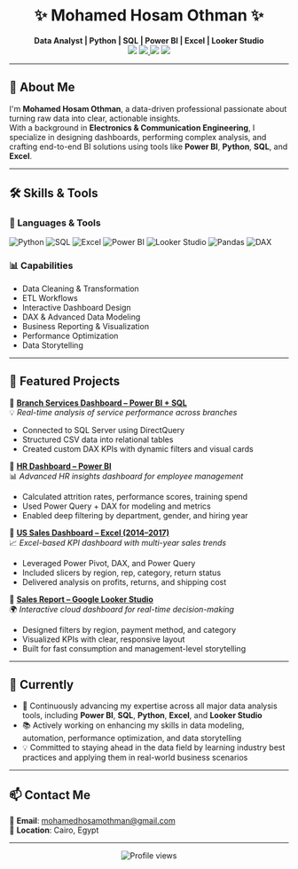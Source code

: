<h1 align="center">✨ Mohamed Hosam Othman ✨</h1>

<p align="center">
  <b>Data Analyst | Python | SQL | Power BI | Excel | Looker Studio</b><br>
  <a href="mailto:mohamedhosamothman@gmail.com"><img src="https://img.shields.io/badge/Email-EA4335?style=flat-square&logo=gmail&logoColor=white" /></a>
<a href="https://www.linkedin.com/in/mohamed-hosam-analyst/">
  <img src="https://img.shields.io/badge/LinkedIn-0A66C2?style=flat-square&logo=linkedin&logoColor=white" />
</a>
  <a href="https://github.com/mohamedhosamothman"><img src="https://img.shields.io/badge/GitHub-181717?style=flat-square&logo=github&logoColor=white" /></a>
  <a href="https://kaggle.com/mohamedhosamothman"><img src="https://img.shields.io/badge/Kaggle-20BEFF?style=flat-square&logo=kaggle&logoColor=white" /></a>
</p>

---

## 🧠 About Me

I'm **Mohamed Hosam Othman**, a data-driven professional passionate about turning raw data into clear, actionable insights.  
With a background in **Electronics & Communication Engineering**, I specialize in designing dashboards, performing complex analysis, and crafting end-to-end BI solutions using tools like **Power BI**, **Python**, **SQL**, and **Excel**.

---

## 🛠️ Skills & Tools

### 📌 Languages & Tools  
![Python](https://img.shields.io/badge/Python-3776AB?style=flat&logo=python&logoColor=white)
![SQL](https://img.shields.io/badge/SQL-025E8C?style=flat&logo=sqlite&logoColor=white)
![Excel](https://img.shields.io/badge/Excel-217346?style=flat&logo=microsoft-excel&logoColor=white)
![Power BI](https://img.shields.io/badge/Power_BI-F2C811?style=flat&logo=powerbi&logoColor=black)
![Looker Studio](https://img.shields.io/badge/Looker_Studio-4285F4?style=flat&logo=google&logoColor=white)
![Pandas](https://img.shields.io/badge/Pandas-150458?style=flat&logo=pandas&logoColor=white)
![DAX](https://img.shields.io/badge/DAX-3582C4?style=flat&logoColor=white)

### 📊 Capabilities
- Data Cleaning & Transformation  
- ETL Workflows  
- Interactive Dashboard Design  
- DAX & Advanced Data Modeling  
- Business Reporting & Visualization  
- Performance Optimization  
- Data Storytelling  

---

## 📌 Featured Projects

🔸 **[Branch Services Dashboard – Power BI + SQL](https://github.com/mohamedhosam4/Branch-Services-Dashboard-Sql-Power-Bi)**  
💡 *Real-time analysis of service performance across branches*  
- Connected to SQL Server using DirectQuery  
- Structured CSV data into relational tables  
- Created custom DAX KPIs with dynamic filters and visual cards  

🔸 **[HR Dashboard – Power BI](https://github.com/mohamedhosam4/HR-Dashboard-in-Power-BI)**  
📊 *Advanced HR insights dashboard for employee management*  
- Calculated attrition rates, performance scores, training spend  
- Used Power Query + DAX for modeling and metrics  
- Enabled deep filtering by department, gender, and hiring year  

🔸 **[US Sales Dashboard – Excel (2014–2017)](https://github.com/mohamedhosam4/Excel_Sales_Dashboard_USA_2014-2017)**  
📈 *Excel-based KPI dashboard with multi-year sales trends*  
- Leveraged Power Pivot, DAX, and Power Query  
- Included slicers by region, rep, category, return status  
- Delivered analysis on profits, returns, and shipping cost  

🔸 **[Sales Report – Google Looker Studio](https://lookerstudio.google.com/reporting/7fc077a8-9d61-4102-88df-f5c24e98eea2)**  
🌍 *Interactive cloud dashboard for real-time decision-making*  
- Designed filters by region, payment method, and category  
- Visualized KPIs with clear, responsive layout  
- Built for fast consumption and management-level storytelling  

---

## 🚀 Currently

- 🧠 Continuously advancing my expertise across all major data analysis tools, including **Power BI**, **SQL**, **Python**, **Excel**, and **Looker Studio**  
- 📚 Actively working on enhancing my skills in data modeling, automation, performance optimization, and data storytelling  
- 💡 Committed to staying ahead in the data field by learning industry best practices and applying them in real-world business scenarios

---

## 📫 Contact Me

📧 **Email**: mohamedhosamothman@gmail.com  
📍 **Location**: Cairo, Egypt  

---

<p align="center">
  <img src="https://komarev.com/ghpvc/?username=mohamedhosam4&style=flat-square&color=blue" alt="Profile views" />
</p>
